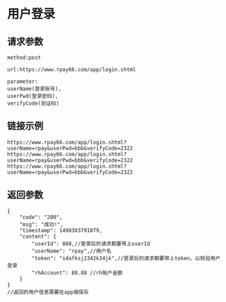 # 用户登录

## 请求参数
	method:post
	
	url:https://www.rpay66.com/app/login.shtml
	
	parameter:
	userName(登录账号),
	userPwd(登录密码),
	verifyCode(验证码)

## 链接示例
    https://www.rpay66.com/app/login.shtml?userName=rpay&userPwd=bbb&verifyCode=2322
    https://www.rpay66.com/app/login.shtml?userName=rpay&userPwd=bbb&verifyCode=2322
    https://www.rpay66.com/app/login.shtml?userName=rpay&userPwd=bbb&verifyCode=2322
    
## 返回参数
	{
		"code": "200",
		"msg": "成功!",
		"timestamp": 1498303791079,
		"content": {
			"userId": 888,//登录后的请求都要带上userId
			"userName": "rpay",//用户名
			"token": "sdafksj2342k34jk",//登录后的请求都要带上token，以校验用户登录
			"rhAccount": 88.88 //rh账户金额
		}
	}
	//返回的用户信息需要在app端保存
